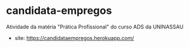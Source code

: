 # candidata-empregos
Atividade da matéria "Prática Profissional" do curso ADS da UNINASSAU

- site:
https://candidataempregos.herokuapp.com/
